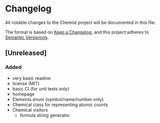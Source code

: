# Changelog
All notable changes to the Chemist project will be documented in this file.

The format is based on [Keep a Changelog](https://keepachangelog.com/en/1.0.0/),
and this project adheres to [Semantic Versioning](https://semver.org/spec/v2.0.0.html).

## [Unreleased]
### Added
- very basic readme
- license (MIT)
- basic CI (for unit tests only)
- homepage
- Elements enum (symbol/name/number only)
- Chemical class for representing atomic counts
- Chemical visitors
  - formula string generator
